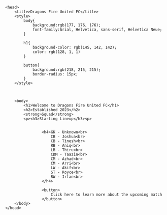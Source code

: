 <!DOCTYPE html>
<html>
    
    <head>
        <title>Dragons Fire United FC</title>
        <style>
            body{
                background:rgb(177, 176, 176);
                font-family:Arial, Helvetica, sans-serif, Helvetica Neue;
            }
            
            h1{
                background-color: rgb(145, 142, 142);
                color: rgb(128, 1, 1)
            }

            button{
                background:rgb(218, 215, 215);
                border-radius: 15px;
            }
        </style>



        <body>
            <h1>Welcome to Dragons Fire United FC</h1>
            <h2>Established 2023</h2>
            <strong>Squad</strong>
            <p><h3>Starting Lineup</h3><p>

                    
                    <h4>GK - Unknown<br>
                        CB - Joshua<br>
                        CB - Tinesh<br>
                        RB - Aniq<br>
                        LB - Thiru<br>
                        CDM - Taazin<br>
                        CM - Azhad<br>
                        CM - Arri<br>
                        LW - Akif<br>
                        ST - Royce<br>
                        RW - Irfan<br>
                    </h4>

                    <button>
                        Click here to learn more about the upcoming match
                    </button>
        </body>
    </head>
   
</html>
